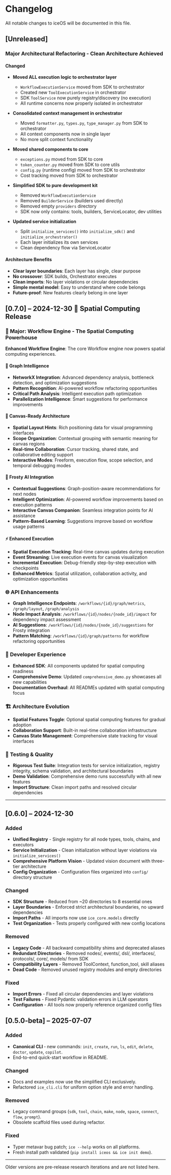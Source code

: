 # Changelog

All notable changes to iceOS will be documented in this file.

## [Unreleased]

### Major Architectural Refactoring - Clean Architecture Achieved

#### Changed
- **Moved ALL execution logic to orchestrator layer**
  - `WorkflowExecutionService` moved from SDK to orchestrator
  - Created new `ToolExecutionService` in orchestrator 
  - SDK `ToolService` now purely registry/discovery (no execution)
  - All runtime concerns now properly isolated in orchestrator

- **Consolidated context management in orchestrator**
  - Moved `formatter.py`, `types.py`, `type_manager.py` from SDK to orchestrator
  - All context components now in single layer
  - No more split context functionality

- **Moved shared components to core**
  - `exceptions.py` moved from SDK to core
  - `token_counter.py` moved from SDK to core utils
  - `config.py` (runtime config) moved from SDK to orchestrator
  - Cost tracking moved from SDK to orchestrator

- **Simplified SDK to pure development kit**
  - Removed `WorkflowExecutionService` 
  - Removed `BuilderService` (builders used directly)
  - Removed empty `providers` directory
  - SDK now only contains: tools, builders, ServiceLocator, dev utilities

- **Updated service initialization**
  - Split `initialize_services()` into `initialize_sdk()` and `initialize_orchestrator()`
  - Each layer initializes its own services
  - Clean dependency flow via ServiceLocator

#### Architecture Benefits
- **Clear layer boundaries**: Each layer has single, clear purpose
- **No crossover**: SDK builds, Orchestrator executes
- **Clean imports**: No layer violations or circular dependencies
- **Simple mental model**: Easy to understand where code belongs
- **Future-proof**: New features clearly belong in one layer

## [0.7.0] – 2024-12-30 🚀 **Spatial Computing Release**

### 🎯 Major: Workflow Engine - The Spatial Computing Powerhouse

**Enhanced Workflow Engine**: The core Workflow engine now powers spatial computing experiences.

#### 🧠 **Graph Intelligence**
- **NetworkX Integration**: Advanced dependency analysis, bottleneck detection, and optimization suggestions
- **Pattern Recognition**: AI-powered workflow refactoring opportunities  
- **Critical Path Analysis**: Intelligent execution path optimization
- **Parallelization Intelligence**: Smart suggestions for performance improvements

#### 🎨 **Canvas-Ready Architecture**
- **Spatial Layout Hints**: Rich positioning data for visual programming interfaces
- **Scope Organization**: Contextual grouping with semantic meaning for canvas regions
- **Real-time Collaboration**: Cursor tracking, shared state, and collaborative editing support
- **Interactive Modes**: Freeform, execution flow, scope selection, and temporal debugging modes

#### 🤖 **Frosty AI Integration**  
- **Contextual Suggestions**: Graph-position-aware recommendations for next nodes
- **Intelligent Optimization**: AI-powered workflow improvements based on execution patterns
- **Interactive Canvas Companion**: Seamless integration points for AI assistance
- **Pattern-Based Learning**: Suggestions improve based on workflow usage patterns

#### ⚡ **Enhanced Execution**
- **Spatial Execution Tracking**: Real-time canvas updates during execution
- **Event Streaming**: Live execution events for canvas visualization
- **Incremental Execution**: Debug-friendly step-by-step execution with checkpoints
- **Enhanced Metrics**: Spatial utilization, collaboration activity, and optimization opportunities

### 🌐 **API Enhancements**
- **Graph Intelligence Endpoints**: `/workflows/{id}/graph/metrics`, `/graph/layout`, `/graph/analysis`
- **Node Impact Analysis**: `/workflows/{id}/nodes/{node_id}/impact` for dependency impact assessment
- **AI Suggestions**: `/workflows/{id}/nodes/{node_id}/suggestions` for Frosty integration
- **Pattern Matching**: `/workflows/{id}/graph/patterns` for workflow refactoring opportunities

### 🔧 **Developer Experience**
- **Enhanced SDK**: All components updated for spatial computing readiness
- **Comprehensive Demo**: Updated `comprehensive_demo.py` showcases all new capabilities
- **Documentation Overhaul**: All READMEs updated with spatial computing focus

### 🏗️ **Architecture Evolution**

- **Spatial Features Toggle**: Optional spatial computing features for gradual adoption
- **Collaboration Support**: Built-in real-time collaboration infrastructure
- **Canvas State Management**: Comprehensive state tracking for visual interfaces

### 🧪 **Testing & Quality**
- **Rigorous Test Suite**: Integration tests for service initialization, registry integrity, schema validation, and architectural boundaries
- **Demo Validation**: Comprehensive demo runs successfully with all new features
- **Import Structure**: Clean import paths and resolved circular dependencies

---

## [0.6.0] – 2024-12-30

### Added
- **Unified Registry** - Single registry for all node types, tools, chains, and executors
- **Service Initialization** - Clean initialization without layer violations via `initialize_services()`
- **Comprehensive Platform Vision** - Updated vision document with three-tier architecture
- **Config Organization** - Configuration files organized into `config/` directory structure

### Changed
- **SDK Structure** - Reduced from ~20 directories to 8 essential ones
- **Layer Boundaries** - Enforced strict architectural boundaries, no upward dependencies
- **Import Paths** - All imports now use `ice_core.models` directly
- **Test Organization** - Tests properly configured with new config locations

### Removed
- **Legacy Code** - All backward compatibility shims and deprecated aliases
- **Redundant Directories** - Removed nodes/, events/, dsl/, interfaces/, protocols/, core/, models/ from SDK
- **Compatibility Layers** - Removed ToolContext, function_tool, skill aliases
- **Dead Code** - Removed unused registry modules and empty directories

### Fixed
- **Import Errors** - Fixed all circular dependencies and layer violations
- **Test Failures** - Fixed Pydantic validation errors in LLM operators
- **Configuration** - All tools now properly reference organized config files

## [0.5.0-beta] – 2025-07-07

### Added
- **Canonical CLI** ‑ new commands: `init`, `create`, `run`, `ls`, `edit`, `delete`, `doctor`, `update`, `copilot`.
- End-to-end quick-start workflow in README.

### Changed
- Docs and examples now use the simplified CLI exclusively.
- Refactored `ice_cli.cli` for uniform option style and error handling.

### Removed
- Legacy command groups (`sdk`, `tool`, `chain`, `make`, `node`, `space`, `connect`, `flow`, `prompt`).
- Obsolete scaffold files used during refactor.

### Fixed
- Typer metavar bug patch; `ice --help` works on all platforms.
- Fresh install path validated (`pip install iceos && ice init demo`).

---
Older versions are pre-release research iterations and are not listed here. 